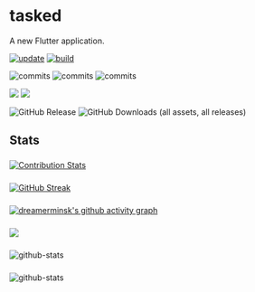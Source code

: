 # tasked

A new Flutter application.

[![update](https://github.com/dreamerminsk/tasked/actions/workflows/flutter.yml/badge.svg)](https://github.com/dreamerminsk/tasked/actions/workflows/flutter.yml)
[![build](https://github.com/dreamerminsk/tasked/actions/workflows/releases.yml/badge.svg)](https://github.com/dreamerminsk/tasked/actions/workflows/releases.yml)

![commits](https://img.shields.io/github/commit-activity/y/dreamerminsk/tasked)
![commits](https://img.shields.io/github/commit-activity/m/dreamerminsk/tasked)
![commits](https://img.shields.io/github/commit-activity/w/dreamerminsk/tasked)

![](https://img.shields.io/github/languages/code-size/dreamerminsk/tasked)
![](https://img.shields.io/github/repo-size/dreamerminsk/tasked)

![GitHub Release](https://img.shields.io/github/v/release/dreamerminsk/tasked)
![GitHub Downloads (all assets, all releases)](https://img.shields.io/github/downloads/dreamerminsk/tasked/total)


## Stats

###
[![Contribution Stats](https://github-contribution-stats.vercel.app/api/?username=dreamerminsk)](https://github.com/dreamerminsk/github-contribution-stats/)

###
[![GitHub Streak](https://streak-stats.demolab.com/?user=dreamerminsk)](https://git.io/streak-stats)

###
[![dreamerminsk's github activity graph](https://github-readme-activity-graph.vercel.app/graph?username=dreamerminsk)](https://github.com/ashutosh00710/github-readme-activity-graph)

###
![](https://komarev.com/ghpvc/?username=dreamerminsk&color=green)

###
![github-stats](https://stats.dooboo.io/api/github-stats-advanced?login=dreamerminsk)

###
![github-stats](https://stats.dooboo.io/api/github-stats?login=dreamerminsk)
